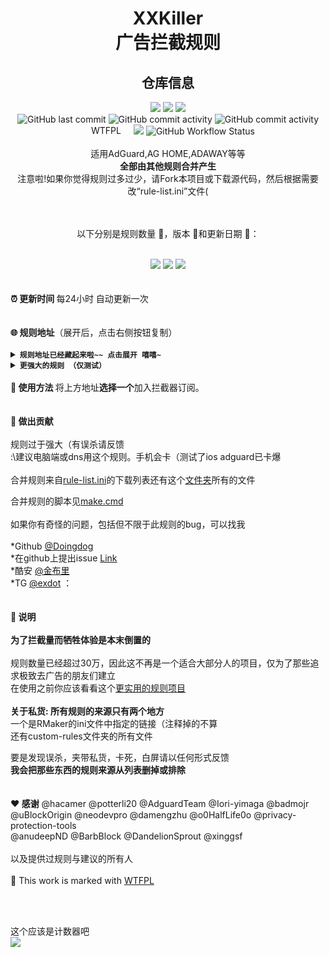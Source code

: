 <h1 align="center">XXKiller<br>广告拦截规则</h1>
<div align="center">
<h2 align="center">仓库信息</h2>
<img src='https://img.shields.io/github/stars/DoingDog/XXKiller?color=yellow&style=flat-square'>
<img src='https://img.shields.io/github/forks/DoingDog/XXKiller?color=orange&style=flat-square'>
<img src='https://img.shields.io/github/issues/DoingDog/XXKiller?color=green&style=flat-square'>
<br>
<img alt="GitHub last commit" src="https://img.shields.io/github/last-commit/DoingDog/XXKiller/main?style=flat-square">
<img alt="GitHub commit activity" src="https://img.shields.io/github/commit-activity/w/DoingDog/XXKiller/main?style=flat-square">  
<img alt="GitHub commit activity" src="https://data.jsdelivr.com/v1/package/gh/DoingDog/XXKiller/badge?style=rounded&style=flat-square">  
<br>
<a href="http://www.wtfpl.net/"><img
       src="http://www.wtfpl.net/wp-content/uploads/2012/12/wtfpl-badge-4.png"
       width="80" height="15" alt="WTFPL" /></a>
<img src="https://img.shields.io/github/languages/code-size/DoingDog/XXKiller?color=blueviolet&style=flat-square">
<img alt="GitHub Workflow Status" src="https://img.shields.io/github/workflow/status/DoingDog/XXKiller/cron%20update?style=flat-square">
</div>
<div align="center">
<br>适用AdGuard,AG HOME,ADAWAY等等<br/><strong>
全部由其他规则合并产生<br/></strong>
注意啦!如果你觉得规则过多过少，请Fork本项目或下载源代码，然后根据需要改“rule-list.ini”文件(<br/><br/>
<br/>

以下分别是规则数量 🧮，版本 📃和更新日期 📅： <br/> <br/></div>
<div align="center">
<img src='https://img.shields.io/endpoint?url=https://raw.githubusercontent.com/DoingDog/XXKiller/main/changelog/w/num&style=flat-square'>
<img src='https://img.shields.io/endpoint?url=https://raw.githubusercontent.com/DoingDog/XXKiller/main/changelog/w/ver&style=flat-square'>
<img src='https://img.shields.io/endpoint?url=https://raw.githubusercontent.com/DoingDog/XXKiller/main/changelog/w/date&style=flat-square'>
</div>
<strong><br><br>⏰ 更新时间 </strong>每24小时 自动更新一次<br/><br/><br/>
<strong>🌐 规则地址</strong>（展开后，点击右侧按钮复制）<br/><br/>
<details><summary><strong><code>规则地址已经藏起来啦~~ 点击展开 嘻嘻~</code></strong></summary></code>
<br>  

美国 Github raw（无更新延迟） （国内连不上）   
```
https://raw.githubusercontent.com/DoingDog/XXKiller/main/w.txt
```
泛播 Cloudflare（无更新延迟） （稳定，较快）   
```
https://p.xxoo.skin/w.txt
```
中国香港 iQ Raw（少量更新延迟） （不稳定，较快）
```
https://raw.iqiq.io/DoingDog/XXKiller/main/w.txt
```
国际 jsdelivr 1（12小时更新延迟） （稳定，普通）  
```
https://gcore.jsdelivr.net/gh/DoingDog/XXKiller@main/w.txt
```
国际 jsdelivr 2（12小时更新延迟） （稳定，慢速）  
```
https://fastly.jsdelivr.net/gh/DoingDog/XXKiller@main/w.txt
```
日本 ghproxy（12小时更新延迟） （稳定，慢速） 
```
https://ghproxy.com/https://raw.githubusercontent.com/DoingDog/XXKiller/main/w.txt
```
<br><br>--------------------

</details>
<details><summary><strong><code>更强大的规则 （仅测试）</code></strong></summary></code>
<br><br>将上述规则链接最后的 w.txt 换成 f.txt 可以得到更强大的规则（Full）
<br><br>合并 w.txt 与一些激进的规则
<br><br>可能引起严重卡顿，死机。仅供测试使用。
<br><br>--------------------
</details>
<br/><strong>🚗 使用方法 </strong>将上方地址<strong>选择一个</strong>加入拦截器订阅。<br/>
<br/><br/>
<strong>🤝 做出贡献<br></strong><br>
规则过于强大（有误杀请反馈<br/>:\建议电脑端或dns用这个规则。手机会卡（测试了ios adguard已卡爆<br/>
<br/>
合并规则来自<a href=https://github.com/DoingDog/XXKiller/blob/mae/RMaker/w/rule-list.ini>rule-list.ini</a>的下载列表还有这个<a href=https://github.com/DoingDog/XXKiller/tree/mae/RMaker/w/custom-rules>文件夹</a>所有的文件<br/>

合并规则的脚本见<a href=https://github.com/DoingDog/XXKiller/blob/mae/RMaker/make.cmd>make.cmd</a><br/><br/>
如果你有奇怪的问题，包括但不限于此规则的bug，可以找我<br>
<br>*Github [@Doingdog](https://github.com/DoingDog) 
<br>*在github上提出issue [Link](https://github.com/DoingDog/XXKiller/issues/new/choose)
<br>*酷安 [@金布里](http://www.coolapk.com/u/3410257) 
<br>*TG [@exdot](https://t.me/exdot) ：\
  <br/><br/><strong>🚧 说明</strong><br/><br>
<strong>为了拦截量而牺牲体验是本末倒置的</strong><br><br>规则数量已经超过30万，因此这不再是一个适合大部分人的项目，仅为了那些追求极致去广告的朋友们建立<br/>
  在使用之前你应该看看这个<a href=https://github.com/Cats-Team/AdRules>更实用的规则项目</a><br/>
<br/><strong>关于私货: 所有规则的来源只有两个地方<br/></strong>
一个是RMaker的ini文件中指定的链接（注释掉的不算<br/>
还有custom-rules文件夹的所有文件<br/>

要是发现误杀，夹带私货，卡死，白屏请以任何形式反馈<br/>
<strong>我会把那些东西的规则来源从列表删掉或排除<br/></strong><br/><br/>
<strong>❤️ 感谢</strong> @hacamer @potterli20 @AdguardTeam @Iori-yimaga @badmojr <br>
@uBlockOrigin @neodevpro @damengzhu @o0HalfLife0o @privacy-protection-tools<br>
@anudeepND @BarbBlock @DandelionSprout @xinggsf<br>
<br>以及提供过规则与建议的所有人
<br><br>📄 This work is marked with <a href="http://www.wtfpl.net/" target="_blank" rel="license noopener noreferrer" style="display:inline-block;">WTFPL</a>



<br>

<br/>这个应该是计数器吧<br/>
![](http://profile-counter.glitch.me/xxkiller-ads/count.svg)
